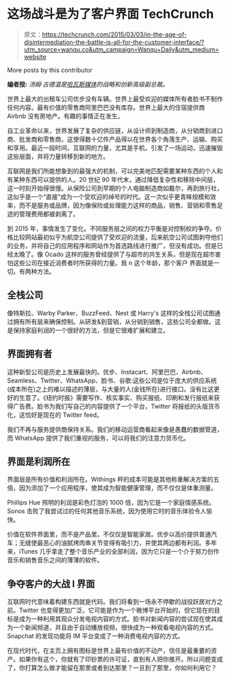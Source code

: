 # 这场战斗是为了客户界面 TechCrunch

> 原文：<https://techcrunch.com/2015/03/03/in-the-age-of-disintermediation-the-battle-is-all-for-the-customer-interface/?utm_source=wanqu.co&utm_campaign=Wanqu+Daily&utm_medium=website>

More posts by this contributor

**编者按:** *汤姆·古德温是[哈瓦斯媒体](http://www.havasmedia.com/)的战略和创新高级副总裁。*

世界上最大的出租车公司优步没有车辆。世界上最受欢迎的媒体所有者脸书不制作任何内容。最有价值的零售商阿里巴巴没有库存。世界上最大的住宿提供商 Airbnb 没有房地产。有趣的事情正在发生。

自工业革命以来，世界发展了复杂的供应链，从设计师到制造商，从分销商到进口商、批发商和零售商，这使得数十亿件产品得以在世界各个角落生产、运输、购买和享用。最近一段时间，互联网的力量，尤其是手机，引发了一场运动，迅速摧毁这些层面，并将力量转移到新的地方。

互联网是我们所能想象到的最强大的机制，可以完美地匹配需要某种东西的个人和有某种东西可以提供的人。20 世纪 90 年代末，通过降低复杂性和移除中间层，这一时刻开始得很慢。从保险公司到早期的个人电脑制造商如戴尔，再到旅行社，这似乎是一个“直接”成为一个受欢迎的绰号的时代。这一次似乎更青睐规模和效率，而不是服务或品牌，因为像保险或处理能力这样的商品，销售、营销和零售足迹的管理费用都被剥离了。

到 2015 年，事情发生了变化。不同服务层之间的权力平衡是对控制权的争夺。价格比较网站最初似乎为航空公司提供了受欢迎的流量，后来航空公司试图剥夺他们的业务，并将自己的应用程序和网站作为首选路线进行推广，但没有成功。但是已经太晚了。像 Ocado 这样的服务曾经提供了与超市的共生关系，但是现在超市害怕这些公司在接近消费者时所获得的力量。我 n 这个年龄，那个客户 界面就是一切。有两种方法。

## 全栈公司

像特斯拉、Warby Parker、BuzzFeed、Nest 或 Harry's 这样的全栈公司试图通过拥有所有层来确保控制。从研发&到营销，从分销到销售，这些公司全都做。这是保持家庭利润的一个很好的方法，但是它很难扩展和建立。

## 界面拥有者

这种新型公司是历史上发展最快的。优步、Instacart、阿里巴巴、Airbnb、Seamless、Twitter、WhatsApp、脸书、谷歌:这些公司是位于庞大的供应系统(成本所在)之上的难以描述的薄层，与大量的人(金钱所在)进行接口。没有比这更好的生意了。《纽约时报》需要写作、核实事实、购买报纸、印刷和发行报纸来获得广告费。脸书为我们写自己的内容提供了一个平台，Twitter 将报纸的头版货币化，这恰好是现在的 Twitter feed。

我们不再与服务提供商保持关系。我们的移动运营商看起来像是愚蠢的数据管道，而 WhatsApp 提供了我们重视的服务，可以将我们的注意力货币化。

## 界面是利润所在

界面层是所有价值和利润所在。Withings 秤的成本可能是其他称重解决方案的五倍，因为添加了一个应用程序，使其成为智能健康管理，而不仅仅是体重测量。

Phillips Hue 照明的利润是彩色灯泡的 1000 倍，因为它是一个家庭情感系统。Sonos 击败了我尝试过的任何其他音乐系统，因为使用它时的音乐体验令人愉快。

价值在软件界面里，而不是产品里。不仅仅是智能家居。优步以高价提供普通汽车；无缝使最恶心的油腻烤肉串关节变得有吸引力，并使其两边都有利润。多年来，iTunes 几乎拿走了整个音乐产业的全部利润，因为它只是一个介于努力创作音乐和销售音乐之间的薄薄的软件。

## 争夺客户的大战 I 界面

互联网时代意味着构建东西就是代码。我们将看到一场永不停歇的战役跃居对方之前。Twitter 也变得更加广泛，它可能是作为一个微博平台开始的，但它现在的目标是成为一种利用其观众分发电视内容的方式。脸书对新闻内容的尝试现在使其成为一个新闻频道，并且由于自动播放视频，很快成为一种观看电视内容的方式。Snapchat 的发现功能将 IM 平台变成了一种消费电视内容的方式。

在现代时代，在主页上拥有图标是世界上最有价值的不动产，信任是最重要的资产。如果你有这个，你就有了印钞票的许可证，直到有人把你推开。所以问题变成了，你打算怎么做才能留在那里或者到达那里？一旦到了那里，你如何利用它？